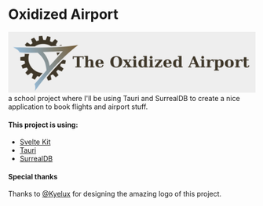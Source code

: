 # Oxidized Airport
![](static/images/airplane.png)
a school project where I'll be using Tauri and SurrealDB to create a nice application to book flights and airport stuff.

#### This project is using:
- [Svelte Kit](https://kit.svelte.dev/)
- [Tauri](https://tauri.app/)
- [SurrealDB](https://surrealdb.com/)

#### Special thanks
Thanks to [@Kyelux](https://www.instagram.com/kye_lux/) for designing the amazing logo of this project.

